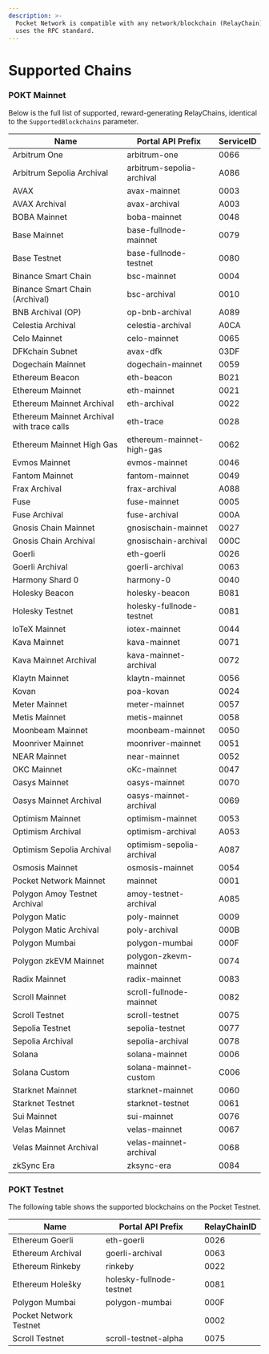 ```yaml
---
description: >-
  Pocket Network is compatible with any network/blockchain (RelayChain) that
  uses the RPC standard.
---
```


# Supported Chains

### POKT Mainnet

Below is the full list of supported, reward-generating RelayChains, identical to the `SupportedBlockchains` parameter.

| Name                                       | Portal API Prefix         | ServiceID |
| ------------------------------------------ | ------------------------- | --------- |
| Arbitrum One                               | arbitrum-one              | 0066      |
| Arbitrum Sepolia Archival                  | arbitrum-sepolia-archival | A086      |
| AVAX                                       | avax-mainnet              | 0003      |
| AVAX Archival                              | avax-archival             | A003      |
| BOBA Mainnet                               | boba-mainnet              | 0048      |
| Base Mainnet                               | base-fullnode-mainnet     | 0079      |
| Base Testnet                               | base-fullnode-testnet     | 0080      |
| Binance Smart Chain                        | bsc-mainnet               | 0004      |
| Binance Smart Chain (Archival)             | bsc-archival              | 0010      |
| BNB Archival (OP)                          | op-bnb-archival           | A089      |
| Celestia Archival                          | celestia-archival         | A0CA      |
| Celo Mainnet                               | celo-mainnet              | 0065      |
| DFKchain Subnet                            | avax-dfk                  | 03DF      |
| Dogechain Mainnet                          | dogechain-mainnet         | 0059      |
| Ethereum Beacon                            | eth-beacon                | B021      |
| Ethereum Mainnet                           | eth-mainnet               | 0021      |
| Ethereum Mainnet Archival                  | eth-archival              | 0022      |
| Ethereum Mainnet Archival with trace calls | eth-trace                 | 0028      |
| Ethereum Mainnet High Gas                  | ethereum-mainnet-high-gas | 0062      |
| Evmos Mainnet                              | evmos-mainnet             | 0046      |
| Fantom Mainnet                             | fantom-mainnet            | 0049      |
| Frax Archival                              | frax-archival             | A088      |
| Fuse                                       | fuse-mainnet              | 0005      |
| Fuse Archival                              | fuse-archival             | 000A      |
| Gnosis Chain Mainnet                       | gnosischain-mainnet       | 0027      |
| Gnosis Chain Archival                      | gnosischain-archival      | 000C      |
| Goerli                                     | eth-goerli                | 0026      |
| Goerli Archival                            | goerli-archival           | 0063      |
| Harmony Shard 0                            | harmony-0                 | 0040      |
| Holesky Beacon                             | holesky-beacon            | B081      |
| Holesky Testnet                            | holesky-fullnode-testnet  | 0081      |
| IoTeX Mainnet                              | iotex-mainnet             | 0044      |
| Kava Mainnet                               | kava-mainnet              | 0071      |
| Kava Mainnet Archival                      | kava-mainnet-archival     | 0072      |
| Klaytn Mainnet                             | klaytn-mainnet            | 0056      |
| Kovan                                      | poa-kovan                 | 0024      |
| Meter Mainnet                              | meter-mainnet             | 0057      |
| Metis Mainnet                              | metis-mainnet             | 0058      |
| Moonbeam Mainnet                           | moonbeam-mainnet          | 0050      |
| Moonriver Mainnet                          | moonriver-mainnet         | 0051      |
| NEAR Mainnet                               | near-mainnet              | 0052      |
| OKC Mainnet                                | oKc-mainnet               | 0047      |
| Oasys Mainnet                              | oasys-mainnet             | 0070      |
| Oasys Mainnet Archival                     | oasys-mainnet-archival    | 0069      |
| Optimism Mainnet                           | optimism-mainnet          | 0053      |
| Optimism Archival                          | optimism-archival         | A053      |
| Optimism Sepolia Archival                  | optimism-sepolia-archival | A087      |
| Osmosis Mainnet                            | osmosis-mainnet           | 0054      |
| Pocket Network Mainnet                     | mainnet                   | 0001      |
| Polygon Amoy Testnet Archival              | amoy-testnet-archival     | A085      |
| Polygon Matic                              | poly-mainnet              | 0009      |
| Polygon Matic Archival                     | poly-archival             | 000B      |
| Polygon Mumbai                             | polygon-mumbai            | 000F      |
| Polygon zkEVM Mainnet                      | polygon-zkevm-mainnet     | 0074      |
| Radix Mainnet                              | radix-mainnet             | 0083      |
| Scroll Mainnet                             | scroll-fullnode-mainnet   | 0082      |
| Scroll Testnet                             | scroll-testnet            | 0075      |
| Sepolia Testnet                            | sepolia-testnet           | 0077      |
| Sepolia Archival                           | sepolia-archival          | 0078      |
| Solana                                     | solana-mainnet            | 0006      |
| Solana Custom                              | solana-mainnet-custom     | C006      |
| Starknet Mainnet                           | starknet-mainnet          | 0060      |
| Starknet Testnet                           | starknet-testnet          | 0061      |
| Sui Mainnet                                | sui-mainnet               | 0076      |
| Velas Mainnet                              | velas-mainnet             | 0067      |
| Velas Mainnet Archival                     | velas-mainnet-archival    | 0068      |
| zkSync Era                                 | zksync-era                | 0084      |

### POKT Testnet

The following table shows the supported blockchains on the Pocket Testnet.

| Name                   | Portal API Prefix        | RelayChainID |
| ---------------------- | ------------------------ | ------------ |
| Ethereum Goerli        | eth-goerli               | 0026         |
| Ethereum Archival      | goerli-archival          | 0063         |
| Ethereum Rinkeby       | rinkeby                  | 0022         |
| Ethereum Holešky       | holesky-fullnode-testnet | 0081         |
| Polygon Mumbai         | polygon-mumbai           | 000F         |
| Pocket Network Testnet |                          | 0002         |
| Scroll Testnet         | scroll-testnet-alpha     | 0075         |

